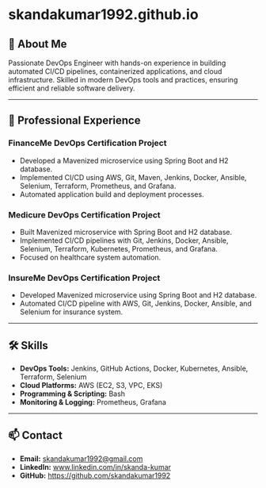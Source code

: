 # skandakumar1992.github.io

## 👤 About Me
Passionate DevOps Engineer with hands-on experience in building automated CI/CD pipelines, containerized applications, and cloud infrastructure. Skilled in modern DevOps tools and practices, ensuring efficient and reliable software delivery.

---

## 💼 Professional Experience

### FinanceMe DevOps Certification Project
- Developed a Mavenized microservice using Spring Boot and H2 database.
- Implemented CI/CD using AWS, Git, Maven, Jenkins, Docker, Ansible, Selenium, Terraform, Prometheus, and Grafana.
- Automated application build and deployment processes.

### Medicure DevOps Certification Project
- Built Mavenized microservice with Spring Boot and H2 database.
- Implemented CI/CD pipelines with Git, Jenkins, Docker, Ansible, Selenium, Terraform, Kubernetes, Prometheus, and Grafana.
- Focused on healthcare system automation.

### InsureMe DevOps Certification Project
- Developed Mavenized microservice using Spring Boot and H2 database.
- Automated CI/CD pipeline with AWS, Git, Jenkins, Docker, Ansible, and Selenium for insurance system.

---

## 🛠️ Skills
- **DevOps Tools:** Jenkins, GitHub Actions, Docker, Kubernetes, Ansible, Terraform, Selenium
- **Cloud Platforms:** AWS (EC2, S3, VPC, EKS)
- **Programming & Scripting:** Bash
- **Monitoring & Logging:** Prometheus, Grafana
  
---

## 📫 Contact
- **Email:** skandakumar1992@gmail.com
- **LinkedIn:** www.linkedin.com/in/skanda-kumar
- **GitHub:** https://github.com/skandakumar1992
